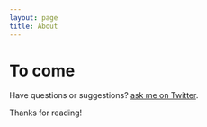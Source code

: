 ```yaml
---
layout: page
title: About
---
```


# To come

Have questions or suggestions? [ask me on Twitter](https://twitter.com/cruor99).

Thanks for reading!
